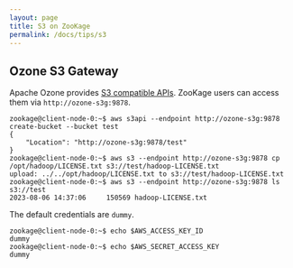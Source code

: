 ```yaml
---
layout: page
title: S3 on ZooKage
permalink: /docs/tips/s3
---
```


## Ozone S3 Gateway

Apache Ozone provides [S3 compatible APIs](https://ozone.apache.org/docs/1.3.0/interface/s3.html). ZooKage users can access them via `http://ozone-s3g:9878`.

```console
zookage@client-node-0:~$ aws s3api --endpoint http://ozone-s3g:9878 create-bucket --bucket test
{
    "Location": "http://ozone-s3g:9878/test"
}
zookage@client-node-0:~$ aws s3 --endpoint http://ozone-s3g:9878 cp /opt/hadoop/LICENSE.txt s3://test/hadoop-LICENSE.txt
upload: ../../opt/hadoop/LICENSE.txt to s3://test/hadoop-LICENSE.txt
zookage@client-node-0:~$ aws s3 --endpoint http://ozone-s3g:9878 ls s3://test
2023-08-06 14:37:06     150569 hadoop-LICENSE.txt
```

The default credentials are `dummy`.

```console
zookage@client-node-0:~$ echo $AWS_ACCESS_KEY_ID
dummy
zookage@client-node-0:~$ echo $AWS_SECRET_ACCESS_KEY
dummy
```
